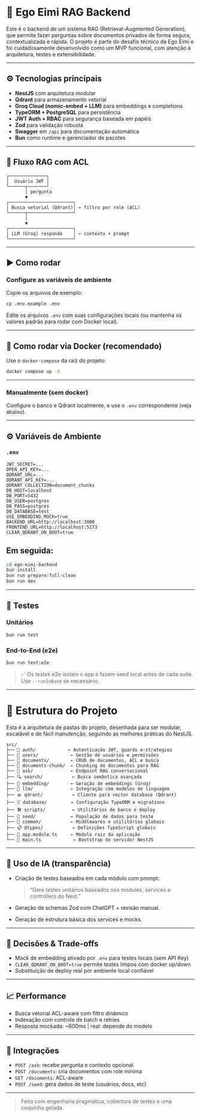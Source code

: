 # 🧠 Ego Eimi RAG Backend

Este é o backend de um sistema RAG (Retrieval-Augmented Generation), que permite fazer perguntas sobre documentos privados de forma segura, contextualizada e rápida. O projeto é parte do desafio técnico da Ego Eimi e foi cuidadosamente desenvolvido como um MVP funcional, com atenção à arquitetura, testes e extensibilidade.

---

## ⚙️ Tecnologias principais

- **NestJS** com arquitetura modular
- **Qdrant** para armazenamento vetorial
- **Groq Cloud (nomic-embed + LLM)** para embeddings e completions
- **TypeORM + PostgreSQL** para persistência
- **JWT Auth + RBAC** para segurança baseada em papéis
- **Zod** para validação robusta
- **Swagger** em `/api` para documentação automática
- **Bun** como runtime e gerenciador de pacotes

---

## 🧠 Fluxo RAG com ACL

```text
┌──────────────┐
│  Usuário JWT │
└──────┬───────┘
       │ pergunta
       ▼
┌────────────────────────┐
│ Busca vetorial (Qdrant)│ ← filtro por role (ACL)
└──────┬─────────────────┘
       │
       ▼
┌────────────────────────┐
│ LLM (Groq) responde    │ ← contexto + prompt
└────────────────────────┘
```

---

## ▶️ Como rodar

### Configure as variáveis de ambiente

Copie os arquivos de exemplo:

```bash
cp .env.example .env
```

Edite os arquivos `.env` com suas configurações locais (ou mantenha os valores padrão para rodar com Docker local).

---

## 🐳 Como rodar via Docker (recomendado)

Use o `docker-compose` da raiz do projeto:

```bash
docker compose up -d
```

---

### Manualmente (sem docker)

Configure o banco e Qdrant localmente, e use o `.env` correspondente (veja abaixo).

---

## ⚙️ Variáveis de Ambiente

### `.env`

```env
JWT_SECRET=...
OPEN_API_KEY=...
QDRANT_URL=...
QDRANT_API_KEY=...
QDRANT_COLLECTION=document_chunks
DB_HOST=localhost
DB_PORT=5432
DB_USER=postgres
DB_PASS=postgres
DB_DATABASE=test
USE_EMBEDDING_MOCK=true
BACKEND_URL=http://localhost:3000
FRONTEND_URL=http://localhost:5173
CLEAR_QDRANT_ON_BOOT=true
```

## Em seguida:

```bash
cd ego-eimi-backend
bun install
bun run prepare:full-clean
bun run dev
```

---

## 🧪 Testes

### Unitários

```bash
bun run test
```

### End-to-End (e2e)

```bash
bun run test:e2e
```

> ✅ Os testes e2e isolam o app e fazem seed local antes de cada suite. Use `--runInBand` se necessário.

---

# 📂 Estrutura do Projeto

Esta é a arquitetura de pastas do projeto, desenhada para ser modular, escalável e de fácil manutenção, seguindo as melhores práticas do NestJS.

```text
src/
├── 🔐 auth/            ← Autenticação JWT, guards e-strategies
├── 👥 users/            ← Gestão de usuários e permissões
├── 📄 documents/        ← CRUD de documentos, ACL e busca
├── 🧩 documents-chunk/  ← Chunking de documentos para RAG
├── 🤖 ask/              ← Endpoint RAG conversacional
├── 🔍 search/           ← Busca semântica avançada
├── 🧠 embedding/        ← Geração de embeddings (Groq)
├── 🦾 llm/              ← Integração com modelos de linguagem
├── 📊 qdrant/           ← Cliente para vector database (Qdrant)
├── 🗄️ database/         ← Configuração TypeORM e migrations
├── 🛠️ scripts/          ← Utilitários de banco e deploy
├── 🌱 seed/             ← População de dados para teste
├── 🔗 common/           ← Middlewares e utilitários globais
├── 📋 @types/           ← Definições TypeScript globais
├── 📱 app.module.ts     ← Módulo raiz da aplicação
└── 🚀 main.ts            ← Bootstrap do servidor NestJS
```

---

## 🤖 Uso de IA (transparência)

- Criação de testes baseados em cada módulo com prompt:

  > “Gere testes unitários baseados nos modules, services e controllers do Nest.”

- Geração de schemas Zod com ChatGPT + revisão manual.
- Geração de estrutura básica dos services e mocks.

---

## 🧠 Decisões & Trade-offs

- Mock de embedding ativado por `.env` para testes locais (sem API Key)
- `CLEAR_QDRANT_ON_BOOT=true` permite testes limpos com docker up/down
- Substituição de deploy real por ambiente local confiável

---

## 📈 Performance

- Busca vetorial ACL-aware com filtro dinâmico
- Indexação com controle de batch e retries
- Resposta mockada: ~600ms | real: depende do modelo

---

## 🧩 Integrações

- `POST /ask`: recebe pergunta e contexto opcional
- `POST /documents`: cria documentos com role mínima
- `GET /documents`: ACL-aware
- `POST /seed`: gera dados de teste (usuários, docs, etc)

---

> Feito com engenharia pragmática, cobertura de testes e uma coquinha gelada.
